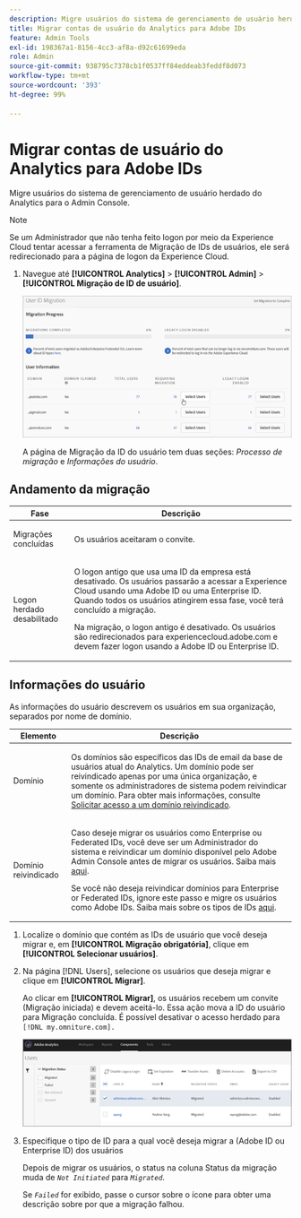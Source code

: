 ```yaml
---
description: Migre usuários do sistema de gerenciamento de usuário herdado do Analytics para o Admin Console.
title: Migrar contas de usuário do Analytics para Adobe IDs
feature: Admin Tools
exl-id: 198367a1-8156-4cc3-af8a-d92c61699eda
role: Admin
source-git-commit: 938795c7378cb1f0537ff84eddeab3feddf8d073
workflow-type: tm+mt
source-wordcount: '393'
ht-degree: 99%

---
```


# Migrar contas de usuário do Analytics para Adobe IDs

Migre usuários do sistema de gerenciamento de usuário herdado do Analytics para o Admin Console.

>[!NOTE]
>
>Se um Administrador que não tenha feito logon por meio da Experience Cloud tentar acessar a ferramenta de Migração de IDs de usuários, ele será redirecionado para a página de logon da Experience Cloud.

1. Navegue até **[!UICONTROL Analytics]** > **[!UICONTROL Admin]** > **[!UICONTROL Migração de ID de usuário]**.

   ![](/help/admin/admin/user-management2/user-migration/assets/migration-progress.png)

   A página de Migração da ID do usuário tem duas seções: *Processo de migração* e *Informações do usuário*.

## Andamento da migração

<table id="table_F9F1CFF762C745E198CB075A02BA2DDA"> 
   <thead> 
   <tr> 
      <th colname="col1" class="entry"> Fase </th> 
      <th colname="col2" class="entry"> Descrição </th> 
   </tr>
   </thead>
   <tbody> 
   <tr> 
      <td colname="col1"> <p>Migrações concluídas </p> </td> 
      <td colname="col2"> <p>Os usuários aceitaram o convite. </p> </td> 
   </tr> 
   <tr> 
      <td colname="col1"> <p>Logon herdado desabilitado </p> </td> 
      <td colname="col2"> <p>O logon antigo que usa uma ID da empresa está desativado. Os usuários passarão a acessar a Experience Cloud usando uma Adobe ID ou uma Enterprise ID. Quando todos os usuários atingirem essa fase, você terá concluído a migração. </p> <p>Na migração, o logon antigo é desativado. Os usuários são redirecionados para <span class="filepath"> experiencecloud.adobe.com</span> e devem fazer logon usando a Adobe ID ou Enterprise ID. </p> </td> 
   </tr> 
   </tbody> 
   </table>

## Informações do usuário

As informações do usuário descrevem os usuários em sua organização, separados por nome de domínio.

<table id="table_3822E27AF81E4A188562FEB5131548A5"> 
<thead> 
<tr> 
   <th colname="col1" class="entry"> Elemento </th> 
   <th colname="col2" class="entry"> Descrição </th> 
</tr>
</thead>
<tbody> 
<tr> 
   <td colname="col1"> <p>Domínio </p> </td> 
   <td colname="col2"> <p>Os domínios são específicos das IDs de email da base de usuários atual do Analytics. Um domínio pode ser reivindicado apenas por uma única organização, e somente os administradores de sistema podem reivindicar um domínio. Para obter mais informações, consulte <a href="https://helpx.adobe.com/br/enterprise/help/request-access-to-claimed-domain.html">Solicitar acesso a um domínio reivindicado</a>. </p> </td> 
</tr> 
<tr> 
   <td colname="col1"> <p>Domínio reivindicado </p> </td> 
   <td colname="col2"> <p>Caso deseje migrar os usuários como Enterprise ou Federated IDs, você deve ser um Administrador do sistema e reivindicar um domínio disponível pelo Adobe Admin Console antes de migrar os usuários. Saiba mais <a href="https://helpx.adobe.com/br/enterprise/help/identity.html">aqui</a>. </p> <p>Se você não deseja reivindicar domínios para Enterprise or Federated IDs, ignore este passo e migre os usuários como Adobe IDs. Saiba mais sobre os tipos de IDs <a href="https://helpx.adobe.com/br/enterprise/help/identity.html">aqui</a>. </p> </td> 
</tr> 
</tbody> 
</table>

1. Localize o domínio que contém as IDs de usuário que você deseja migrar e, em **[!UICONTROL Migração obrigatória]**, clique em **[!UICONTROL Selecionar usuários]**.
1. Na página [!DNL Users], selecione os usuários que deseja migrar e clique em **[!UICONTROL Migrar]**.

   Ao clicar em **[!UICONTROL Migrar]**, os usuários recebem um convite (Migração iniciada) e devem aceitá-lo. Essa ação mova a ID do usuário para Migração concluída. É possível desativar o acesso herdado para `[!DNL my.omniture.com].`

   ![](/help/admin/admin/user-management2/user-migration/assets/user-info.png)

1. Especifique o tipo de ID para a qual você deseja migrar a (Adobe ID ou Enterprise ID) dos usuários

   Depois de migrar os usuários, o status na coluna Status da migração muda de *`Not Initiated`* para *`Migrated`*.

   Se *`Failed`* for exibido, passe o cursor sobre o ícone para obter uma descrição sobre por que a migração falhou.
